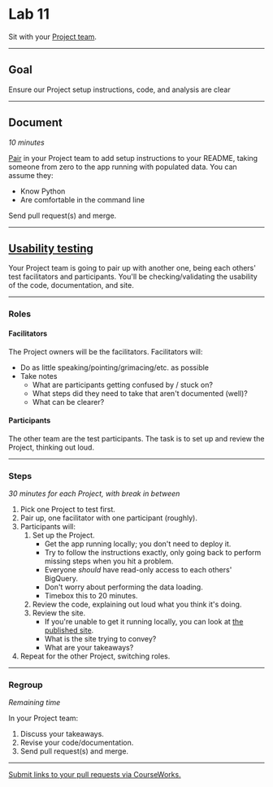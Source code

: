 # Lab 11

Sit with your [Project team](../docs/project_teams.csv).

---

## Goal

Ensure our Project setup instructions, code, and analysis are clear

---

## Document

_10 minutes_

[Pair](../docs/pairing.md) in your Project team to add setup instructions to your README, taking someone from zero to the app running with populated data. You can assume they:

- Know Python
- Are comfortable in the command line

Send pull request(s) and merge.

---

## [Usability testing](https://www.nngroup.com/articles/usability-testing-101/)

Your Project team is going to pair up with another one, being each others' test facilitators and participants. You'll be checking/validating the usability of the code, documentation, and site.

---

### Roles

#### Facilitators

The Project owners will be the facilitators. Facilitators will:

- Do as little speaking/pointing/grimacing/etc. as possible
- Take notes
  - What are participants getting confused by / stuck on?
  - What steps did they need to take that aren't documented (well)?
  - What can be clearer?

#### Participants

The other team are the test participants. The task is to set up and review the Project, thinking out loud.

---

### Steps

_30 minutes for each Project, with break in between_

1. Pick one Project to test first.
1. Pair up, one facilitator with one participant (roughly).
1. Participants will:
   1. Set up the Project.
      - Get the app running locally; you don't need to deploy it.
      - Try to follow the instructions exactly, only going back to perform missing steps when you hit a problem.
      - Everyone _should_ have read-only access to each others' BigQuery.
      - Don't worry about performing the data loading.
      - Timebox this to 20 minutes.
   1. Review the code, explaining out loud what you think it's doing.
   1. Review the site.
      - If you're unable to get it running locally, you can look at [the published site](../docs/project_teams.csv).
      - What is the site trying to convey?
      - What are your takeaways?
1. Repeat for the other Project, switching roles.

---

### Regroup

_Remaining time_

In your Project team:

1. Discuss your takeaways.
1. Revise your code/documentation.
1. Send pull request(s) and merge.

---

[Submit links to your pull requests via CourseWorks.](https://courseworks2.columbia.edu/courses/210480/assignments)

